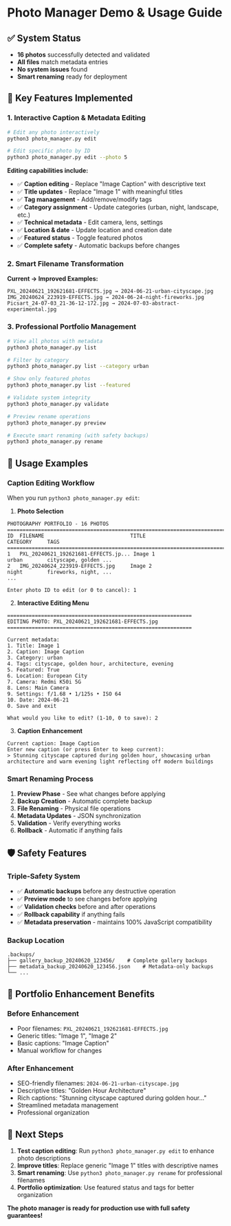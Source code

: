 # Photo Manager Demo & Usage Guide

## ✅ System Status
- **16 photos** successfully detected and validated
- **All files** match metadata entries  
- **No system issues** found
- **Smart renaming** ready for deployment

## 🎯 Key Features Implemented

### 1. **Interactive Caption & Metadata Editing**
```bash
# Edit any photo interactively
python3 photo_manager.py edit

# Edit specific photo by ID
python3 photo_manager.py edit --photo 5
```

**Editing capabilities include:**
- ✅ **Caption editing** - Replace "Image Caption" with descriptive text
- ✅ **Title updates** - Replace "Image 1" with meaningful titles
- ✅ **Tag management** - Add/remove/modify tags
- ✅ **Category assignment** - Update categories (urban, night, landscape, etc.)
- ✅ **Technical metadata** - Edit camera, lens, settings
- ✅ **Location & date** - Update location and creation date
- ✅ **Featured status** - Toggle featured photos
- ✅ **Complete safety** - Automatic backups before changes

### 2. **Smart Filename Transformation**
**Current → Improved Examples:**
```
PXL_20240621_192621681-EFFECTS.jpg → 2024-06-21-urban-cityscape.jpg
IMG_20240624_223919-EFFECTS.jpg → 2024-06-24-night-fireworks.jpg
Picsart_24-07-03_21-36-12-172.jpg → 2024-07-03-abstract-experimental.jpg
```

### 3. **Professional Portfolio Management**
```bash
# View all photos with metadata
python3 photo_manager.py list

# Filter by category
python3 photo_manager.py list --category urban

# Show only featured photos  
python3 photo_manager.py list --featured

# Validate system integrity
python3 photo_manager.py validate

# Preview rename operations
python3 photo_manager.py preview

# Execute smart renaming (with safety backups)
python3 photo_manager.py rename
```

## 🔧 Usage Examples

### **Caption Editing Workflow**
When you run `python3 photo_manager.py edit`:

1. **Photo Selection**
```
PHOTOGRAPHY PORTFOLIO - 16 PHOTOS
====================================================================================================
ID  FILENAME                            TITLE                     CATEGORY     TAGS                
====================================================================================================
1   PXL_20240621_192621681-EFFECTS.jp... Image 1                   urban        cityscape, golden ...
2   IMG_20240624_223919-EFFECTS.jpg     Image 2                   night        fireworks, night, ...
...

Enter photo ID to edit (or 0 to cancel): 1
```

2. **Interactive Editing Menu**
```
============================================================
EDITING PHOTO: PXL_20240621_192621681-EFFECTS.jpg
============================================================

Current metadata:
1. Title: Image 1
2. Caption: Image Caption
3. Category: urban
4. Tags: cityscape, golden hour, architecture, evening
5. Featured: True
6. Location: European City
7. Camera: Redmi K50i 5G
8. Lens: Main Camera
9. Settings: f/1.68 • 1/125s • ISO 64
10. Date: 2024-06-21
0. Save and exit

What would you like to edit? (1-10, 0 to save): 2
```

3. **Caption Enhancement**
```
Current caption: Image Caption
Enter new caption (or press Enter to keep current): 
> Stunning cityscape captured during golden hour, showcasing urban architecture and warm evening light reflecting off modern buildings
```

### **Smart Renaming Process**
1. **Preview Phase** - See what changes before applying
2. **Backup Creation** - Automatic complete backup
3. **File Renaming** - Physical file operations
4. **Metadata Updates** - JSON synchronization
5. **Validation** - Verify everything works
6. **Rollback** - Automatic if anything fails

## 🛡️ Safety Features

### **Triple-Safety System**
- ✅ **Automatic backups** before any destructive operation
- ✅ **Preview mode** to see changes before applying
- ✅ **Validation checks** before and after operations
- ✅ **Rollback capability** if anything fails
- ✅ **Metadata preservation** - maintains 100% JavaScript compatibility

### **Backup Location**
```
.backups/
├── gallery_backup_20240620_123456/    # Complete gallery backups
├── metadata_backup_20240620_123456.json    # Metadata-only backups
└── ...
```

## 🎨 Portfolio Enhancement Benefits

### **Before Enhancement**
- Poor filenames: `PXL_20240621_192621681-EFFECTS.jpg`
- Generic titles: "Image 1", "Image 2"
- Basic captions: "Image Caption"
- Manual workflow for changes

### **After Enhancement**  
- SEO-friendly filenames: `2024-06-21-urban-cityscape.jpg`
- Descriptive titles: "Golden Hour Architecture"
- Rich captions: "Stunning cityscape captured during golden hour..."
- Streamlined metadata management
- Professional organization

## 🚀 Next Steps

1. **Test caption editing**: Run `python3 photo_manager.py edit` to enhance photo descriptions
2. **Improve titles**: Replace generic "Image 1" titles with descriptive names
3. **Smart renaming**: Use `python3 photo_manager.py rename` for professional filenames
4. **Portfolio optimization**: Use featured status and tags for better organization

**The photo manager is ready for production use with full safety guarantees!**